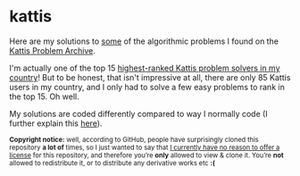 # kattis

Here are my solutions to <ins>some</ins> of the algorithmic problems I found on the [Kattis Problem Archive](https://open.kattis.com).

I'm actually one of the top 15 [highest-ranked Kattis problem solvers in my country](https://open.kattis.com/countries/GRC)! But to be honest, that isn't impressive at all, there are only 85 Kattis users in my country, and I only had to solve a few easy problems to rank in the top 15. Oh well.

My solutions are coded differently compared to way I normally code (I further explain this [here](https://github.com/numdar335/programming_contests/blob/master/README.md)).

<sub>**Copyright notice:** well, according to GitHub, people have surprisingly cloned this repository **a lot of** times, so I just wanted to say that [I currently have no reason to offer a license](https://choosealicense.com/no-permission/) for this repository, and therefore you’re **only** allowed to view & clone it. You’re **not** allowed to redistribute it, or to distribute any derivative works etc **:(**</sub>
